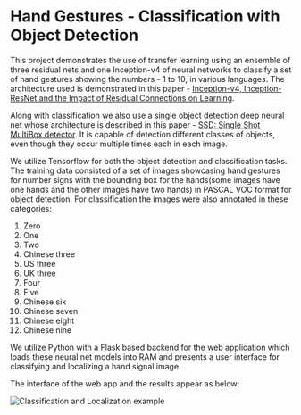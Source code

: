# Hand Gestures - Classification with Object Detection
This project demonstrates the use of transfer learning using an ensemble of three residual nets and one Inception-v4 of neural networks to classify a set of hand gestures showing the numbers - 1 to 10, in various languages. The architecture used is demonstrated in this paper - [Inception-v4, Inception-ResNet and the Impact of Residual Connections on Learning](https://arxiv.org/abs/1602.07261).

Along with classification we also use a single object detection deep neural net whose architecture is described in this paper - [SSD: Single Shot MultiBox detector](https://arxiv.org/abs/1512.02325). It is capable of detection different classes of objects, even though they occur multiple times each in each image.

We utilize Tensorflow for both the object detection and classification tasks. The training data consisted of a set of images showcasing hand gestures for number signs with the bounding box for the hands(some images have one hands and the other images have two hands) in PASCAL VOC format for object detection. For classification the images were also annotated in these categories:
1. Zero
2. One
3. Two
4. Chinese three
5. US three
6. UK three
7. Four
8. Five
9. Chinese six
10. Chinese seven
11. Chinese eight
12. Chinese nine

We utilize Python with a Flask based backend for the web application which loads these neural net models into RAM and presents a user interface for classifying and localizing a hand signal image.

The interface of the web app and the results appear as below:

![Classification and Localization example](https://github.com/praneethy91/mlcv/blob/master/classification_example.png "Classification and Localization example")
